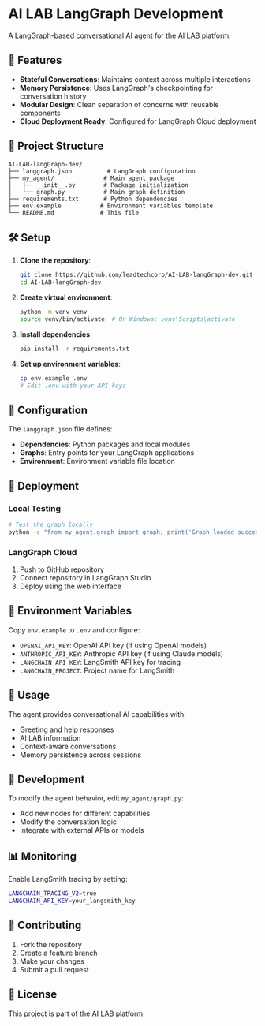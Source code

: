# AI LAB LangGraph Development

A LangGraph-based conversational AI agent for the AI LAB platform.

## 🚀 Features

- **Stateful Conversations**: Maintains context across multiple interactions
- **Memory Persistence**: Uses LangGraph's checkpointing for conversation history
- **Modular Design**: Clean separation of concerns with reusable components
- **Cloud Deployment Ready**: Configured for LangGraph Cloud deployment

## 📁 Project Structure

```
AI-LAB-langGraph-dev/
├── langgraph.json          # LangGraph configuration
├── my_agent/              # Main agent package
│   ├── __init__.py        # Package initialization
│   └── graph.py           # Main graph definition
├── requirements.txt       # Python dependencies
├── env.example           # Environment variables template
└── README.md             # This file
```

## 🛠️ Setup

1. **Clone the repository**:
   ```bash
   git clone https://github.com/leadtechcorp/AI-LAB-langGraph-dev.git
   cd AI-LAB-langGraph-dev
   ```

2. **Create virtual environment**:
   ```bash
   python -m venv venv
   source venv/bin/activate  # On Windows: venv\Scripts\activate
   ```

3. **Install dependencies**:
   ```bash
   pip install -r requirements.txt
   ```

4. **Set up environment variables**:
   ```bash
   cp env.example .env
   # Edit .env with your API keys
   ```

## 🔧 Configuration

The `langgraph.json` file defines:
- **Dependencies**: Python packages and local modules
- **Graphs**: Entry points for your LangGraph applications
- **Environment**: Environment variable file location

## 🚀 Deployment

### Local Testing

```bash
# Test the graph locally
python -c "from my_agent.graph import graph; print('Graph loaded successfully!')"
```

### LangGraph Cloud

1. Push to GitHub repository
2. Connect repository in LangGraph Studio
3. Deploy using the web interface

## 🔑 Environment Variables

Copy `env.example` to `.env` and configure:

- `OPENAI_API_KEY`: OpenAI API key (if using OpenAI models)
- `ANTHROPIC_API_KEY`: Anthropic API key (if using Claude models)
- `LANGCHAIN_API_KEY`: LangSmith API key for tracing
- `LANGCHAIN_PROJECT`: Project name for LangSmith

## 🎯 Usage

The agent provides conversational AI capabilities with:
- Greeting and help responses
- AI LAB information
- Context-aware conversations
- Memory persistence across sessions

## 🔄 Development

To modify the agent behavior, edit `my_agent/graph.py`:
- Add new nodes for different capabilities
- Modify the conversation logic
- Integrate with external APIs or models

## 📊 Monitoring

Enable LangSmith tracing by setting:
```bash
LANGCHAIN_TRACING_V2=true
LANGCHAIN_API_KEY=your_langsmith_key
```

## 🤝 Contributing

1. Fork the repository
2. Create a feature branch
3. Make your changes
4. Submit a pull request

## 📜 License

This project is part of the AI LAB platform.
